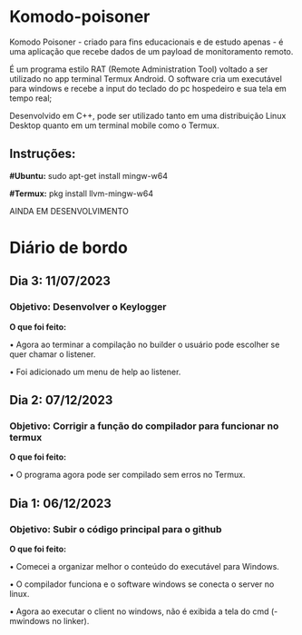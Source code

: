 # Komodo-poisoner
Komodo Poisoner - criado para fins educacionais e de estudo apenas - é uma aplicação que recebe dados de um payload de monitoramento remoto. 

É um programa estilo RAT (Remote Administration Tool) voltado  a ser utilizado no app terminal Termux Android. 
O software cria um executável para windows e recebe a input do teclado do pc hospedeiro e sua tela em tempo real; 

Desenvolvido em C++, pode ser utilizado tanto em uma distribuição Linux Desktop quanto em um terminal mobile como o Termux.

## Instruções:
**#Ubuntu:** sudo apt-get install mingw-w64 

**#Termux:** pkg install llvm-mingw-w64

AINDA EM DESENVOLVIMENTO
# Diário de bordo
## Dia 3: 11/07/2023
### Objetivo: Desenvolver o Keylogger
**O que foi feito:**

•	Agora ao terminar a compilação no builder o usuário pode escolher se quer chamar o listener.

•	Foi adicionado um menu de help ao listener.

## Dia 2: 07/12/2023
### Objetivo: Corrigir a função do compilador para funcionar no termux
**O que foi feito:**

•	O programa agora pode ser compilado sem erros no Termux.

## Dia 1: 06/12/2023
### Objetivo: Subir o código principal para o github
**O que foi feito:**

•	Comecei a organizar melhor o conteúdo do executável para Windows.

•	O compilador funciona e o software windows se conecta o server no linux.

• Agora ao executar o client no windows, não é exibida a tela do cmd (-mwindows no linker).
